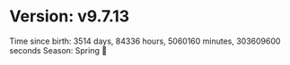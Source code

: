 # Version: v9.7.13
Time since birth: 3514 days, 84336 hours, 5060160 minutes, 303609600 seconds
Season: Spring 🌸
